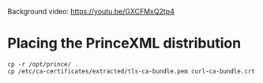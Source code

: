 Background video: https://youtu.be/GXCFMxQ2tp4

# Placing the PrinceXML distribution

	cp -r /opt/prince/ .
	cp /etc/ca-certificates/extracted/tls-ca-bundle.pem curl-ca-bundle.crt
